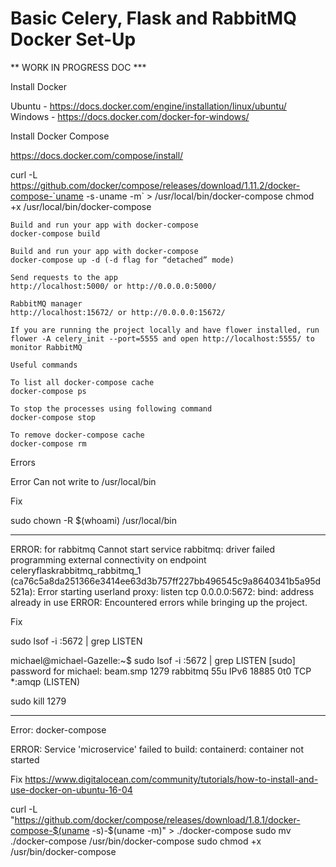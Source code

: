 # Basic Celery, Flask and RabbitMQ Docker Set-Up

** WORK IN PROGRESS DOC ***

Install Docker

Ubuntu - https://docs.docker.com/engine/installation/linux/ubuntu/
Windows - https://docs.docker.com/docker-for-windows/

Install Docker Compose

https://docs.docker.com/compose/install/

curl -L https://github.com/docker/compose/releases/download/1.11.2/docker-compose-`uname -s`-`uname -m` > /usr/local/bin/docker-compose
chmod +x /usr/local/bin/docker-compose

```
Build and run your app with docker-compose
docker-compose build

Build and run your app with docker-compose
docker-compose up -d (-d flag for “detached” mode)

Send requests to the app
http://localhost:5000/ or http://0.0.0.0:5000/ 

RabbitMQ manager
http://localhost:15672/ or http://0.0.0.0:15672/ 

If you are running the project locally and have flower installed, run flower -A celery_init --port=5555 and open http://localhost:5555/ to monitor RabbitMQ

Useful commands

To list all docker-compose cache
docker-compose ps

To stop the processes using following command
docker-compose stop

To remove docker-compose cache
docker-compose rm
```

Errors

Error 
Can not write to /usr/local/bin

Fix

sudo chown -R $(whoami) /usr/local/bin

---

ERROR: for rabbitmq  Cannot start service rabbitmq: driver failed programming external connectivity on endpoint celeryflaskrabbitmq_rabbitmq_1 (ca76c5a8da251366e3414ee63d3b757ff227bb496545c9a8640341b5a95d521a): Error starting userland proxy: listen tcp 0.0.0.0:5672: bind: address already in use
ERROR: Encountered errors while bringing up the project.

Fix

sudo lsof -i :5672 | grep LISTEN

michael@michael-Gazelle:~$ sudo lsof -i :5672 | grep LISTEN
[sudo] password for michael: 
beam.smp 1279 rabbitmq   55u  IPv6  18885      0t0  TCP *:amqp (LISTEN)

sudo kill 1279

---

Error: docker-compose

ERROR: Service 'microservice' failed to build: containerd: container not started

Fix
https://www.digitalocean.com/community/tutorials/how-to-install-and-use-docker-on-ubuntu-16-04

curl -L "https://github.com/docker/compose/releases/download/1.8.1/docker-compose-$(uname -s)-$(uname -m)" > ./docker-compose
sudo mv ./docker-compose /usr/bin/docker-compose
sudo chmod +x /usr/bin/docker-compose